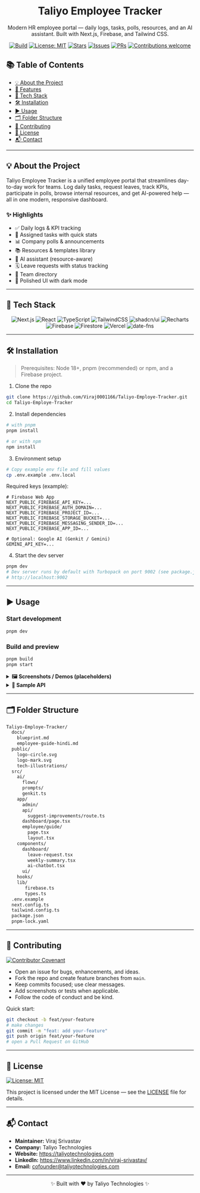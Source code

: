 <div align="center">

  # Taliyo Employee Tracker

Modern HR employee portal — daily logs, tasks, polls, resources, and an AI assistant. Built with Next.js, Firebase, and Tailwind CSS.

[![Build](https://img.shields.io/badge/build-Automated-22c55e?logo=githubactions&logoColor=white)](https://github.com/Viraj0001166/Taliyo-Employe-Tracker/actions)
[![License: MIT](https://img.shields.io/badge/License-MIT-0ea5e9.svg)](#-license)
[![Stars](https://img.shields.io/github/stars/Viraj0001166/Taliyo-Employe-Tracker?style=social)](https://github.com/Viraj0001166/Taliyo-Employe-Tracker/stargazers)
[![Issues](https://img.shields.io/github/issues/Viraj0001166/Taliyo-Employe-Tracker?color=ef4444)](https://github.com/Viraj0001166/Taliyo-Employe-Tracker/issues)
[![PRs](https://img.shields.io/github/issues-pr/Viraj0001166/Taliyo-Employe-Tracker?color=8b5cf6)](https://github.com/Viraj0001166/Taliyo-Employe-Tracker/pulls)
[![Contributions welcome](https://img.shields.io/badge/Contributions-welcome-10b981.svg)](#-contributing)

  </div>

## 📚 Table of Contents
- [💡 About the Project](#-about-the-project)
- [🚀 Features](#-features)
- [🧰 Tech Stack](#-tech-stack)
- [🛠️ Installation](#-installation)
- [▶️ Usage](#-usage)
- [🗂️ Folder Structure](#-folder-structure)
- [🤝 Contributing](#-contributing)
- [📄 License](#-license)
- [📬 Contact](#-contact)

---

## 💡 About the Project

Taliyo Employee Tracker is a unified employee portal that streamlines day-to-day work for teams. Log daily tasks, request leaves, track KPIs, participate in polls, browse internal resources, and get AI-powered help — all in one modern, responsive dashboard.

### ✨ Highlights
- ✅ Daily logs & KPI tracking
- 📝 Assigned tasks with quick stats
- 📊 Company polls & announcements
- 📚 Resources & templates library
- 🤖 AI assistant (resource-aware)
- 🗓️ Leave requests with status tracking
- 👥 Team directory
- 🌙 Polished UI with dark mode

---

## 🧰 Tech Stack

<div align="center">

![Next.js](https://img.shields.io/badge/Next.js-000000?logo=next.js&logoColor=white)
![React](https://img.shields.io/badge/React-20232a?logo=react&logoColor=61dafb)
![TypeScript](https://img.shields.io/badge/TypeScript-3178c6?logo=typescript&logoColor=white)
![TailwindCSS](https://img.shields.io/badge/Tailwind-06b6d4?logo=tailwindcss&logoColor=white)
![shadcn/ui](https://img.shields.io/badge/shadcn%2Fui-111827?logo=radixui&logoColor=white)
![Recharts](https://img.shields.io/badge/Recharts-888?logo=recharts&logoColor=white)
![Firebase](https://img.shields.io/badge/Firebase-ffca28?logo=firebase&logoColor=black)
![Firestore](https://img.shields.io/badge/Firestore-039be5?logo=firebase&logoColor=white)
![Vercel](https://img.shields.io/badge/Vercel-000000?logo=vercel&logoColor=white)
![date-fns](https://img.shields.io/badge/date--fns-2d3748?logo=date-fns&logoColor=white)

</div>

---

## 🛠️ Installation

> Prerequisites: Node 18+, pnpm (recommended) or npm, and a Firebase project.

1) Clone the repo
```bash
git clone https://github.com/Viraj0001166/Taliyo-Employe-Tracker.git
cd Taliyo-Employe-Tracker
```

2) Install dependencies
```bash
# with pnpm
pnpm install

# or with npm
npm install
```

3) Environment setup
```bash
# Copy example env file and fill values
cp .env.example .env.local
```

Required keys (example):
```
# Firebase Web App
NEXT_PUBLIC_FIREBASE_API_KEY=...
NEXT_PUBLIC_FIREBASE_AUTH_DOMAIN=...
NEXT_PUBLIC_FIREBASE_PROJECT_ID=...
NEXT_PUBLIC_FIREBASE_STORAGE_BUCKET=...
NEXT_PUBLIC_FIREBASE_MESSAGING_SENDER_ID=...
NEXT_PUBLIC_FIREBASE_APP_ID=...

# Optional: Google AI (Genkit / Gemini)
GEMINI_API_KEY=...
```

4) Start the dev server
```bash
pnpm dev
# Dev server runs by default with Turbopack on port 9002 (see package.json)
# http://localhost:9002
```

---

## ▶️ Usage

### Start development
```bash
pnpm dev
```

### Build and preview
```bash
pnpm build
pnpm start
```

<details>
<summary><b>🖼️ Screenshots / Demos (placeholders)</b></summary>

- Dashboard  
  ![Dashboard](https://placehold.co/1200x650/111111/ffffff?text=Dashboard+Preview)

- AI Assistant  
  ![AI Assistant](https://placehold.co/1200x650/111111/ffffff?text=AI+Assistant+Preview)

- Mobile View  
  ![Mobile](https://placehold.co/420x800/111111/ffffff?text=Mobile+View)

</details>

<details>
<summary><b>🧪 Sample API</b></summary>

Suggest improvements from weekly logs:
```bash
curl -X POST http://localhost:3000/api/suggest-improvements \
  -H "Content-Type: application/json" \
  -d '{
    "employeeId":"EMPLOYEE_UID"
  }'
```

Sample response:
```json
{
  "analysis": "Lead generation metrics improved mid-week...",
  "suggestions": "Aim for consistency; set a daily target..."
}
```
</details>

---

## 🗂️ Folder Structure

```bash
Taliyo-Employe-Tracker/
  docs/
    blueprint.md
    employee-guide-hindi.md
  public/
    logo-circle.svg
    logo-mark.svg
    tech-illustrations/
  src/
    ai/
      flows/
      prompts/
      genkit.ts
    app/
      admin/
      api/
        suggest-improvements/route.ts
      dashboard/page.tsx
      employee/guide/
        page.tsx
        layout.tsx
    components/
      dashboard/
        leave-request.tsx
        weekly-summary.tsx
        ai-chatbot.tsx
      ui/
    hooks/
    lib/
       firebase.ts
       types.ts
  .env.example
  next.config.ts
  tailwind.config.ts
  package.json
  pnpm-lock.yaml
```

---

## 🤝 Contributing

[![Contributor Covenant](https://img.shields.io/badge/Contributor%20Covenant-2.1-5e60ce.svg)](https://www.contributor-covenant.org/version/2/1/code_of_conduct/)

- Open an issue for bugs, enhancements, and ideas.
- Fork the repo and create feature branches from `main`.
- Keep commits focused; use clear messages.
- Add screenshots or tests when applicable.
- Follow the code of conduct and be kind.

Quick start:
```bash
git checkout -b feat/your-feature
# make changes
git commit -m "feat: add your-feature"
git push origin feat/your-feature
# open a Pull Request on GitHub
```

---

## 📄 License

[![License: MIT](https://img.shields.io/badge/License-MIT-0ea5e9.svg)](LICENSE)

This project is licensed under the MIT License — see the [LICENSE](LICENSE) file for details.

---

## 📬 Contact

- **Maintainer:** Viraj Srivastav
- **Company:** Taliyo Technologies
- **Website:** https://taliyotechnologies.com
- **LinkedIn:** https://www.linkedin.com/in/viraj-srivastav/
- **Email:** cofounder@taliyotechnologies.com


---

<div align="center">

✨ Built with ❤️ by Taliyo Technologies ✨

</div>
